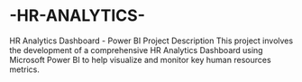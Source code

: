 # -HR-ANALYTICS-
HR Analytics Dashboard - Power BI Project Description This project involves the development of a comprehensive HR Analytics Dashboard using Microsoft Power BI to help visualize and monitor key human resources metrics. 
